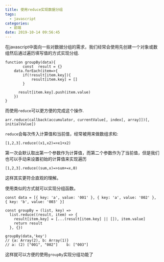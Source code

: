 ```yaml
---
title: 使用reduce实现数据分组
tags:
  - javascript
categories:
  - 前端
date: 2019-10-14 09:56:45
---
```


在javascript中面向一些对数据分组的需求，我们经常会使用先创建一个对象或数组然后通过遍历填写值的方式实现分组.

```
function groupBy(data){
		const  result = {}   
    data.forEach(item=>{
    	if(!result[item.key]){
        	result[item.key] = []
        }
        
      result[item.key].push(item.value)
    })
}
```

而使用`reduce`可以更方便的完成这个操作.

```
arr.reduce(callback(accumulator, currentValue[, index[, array]])[, initialValue])
```

`reduce`会每次传入计算值和当前值，经常被用来做数组求和:

```
[1,2,3].reduce((x1,x2)=>x1+x2)
```

<!-- more -->

第一次会默认取出第一个参数作为计算值，而第二个参数作为了当前值，但是我们也可以手动来设置初始的计算值来实现遍历

```
[1,2,3].reduce((sum,x)=>sum+=x,0)
```

这样其实更符合直观的理解。

使用类似的方式就可以实现分组函数。

```
const data = [{ key: 'a', value: '001' }, { key: 'a', value: '002' }, { key: 'b', value: '003' }]

const groupBy = (list, key) =>
  list.reduce((result, item) => {
    result[item.key] = [...(result[item.key] || []), item.value]
    return result
  }, {})
  
groupBy(data,'key')
// {a: Array(2), b: Array(1)}	
// a: (2) ["001", "002"]	b: ["003"]
```

这样就可以方便的使用`groupBy`实现分组功能了



